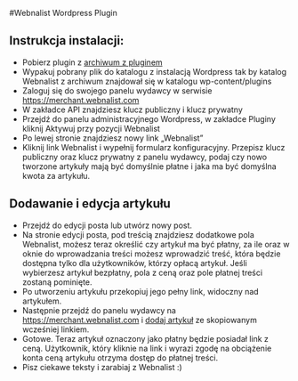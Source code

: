 #Webnalist Wordpress Plugin

## Instrukcja instalacji:
- Pobierz plugin z [archiwum z pluginem](https://github.com/webnalist/WebnalistWordpress/archive/master.zip)
- Wypakuj pobrany plik do katalogu z instalacją Wordpress tak by katalog Webnalist z archiwum znajdował się w katalogu wp-content/plugins
- Zaloguj się do swojego panelu wydawcy w serwisie https://merchant.webnalist.com
- W zakładce API znajdziesz klucz publiczny i klucz prywatny
- Przejdź do panelu administracyjnego Wordpress, w zakładce Pluginy kliknij Aktywuj przy pozycji Webnalist
- Po lewej stronie znajdziesz nowy link „Webnalist”
- Kliknij link Webnalist i wypełnij formularz konfiguracyjny. Przepisz klucz publiczny oraz klucz prywatny z panelu wydawcy, podaj czy nowo tworzone artykuły mają być domyślnie płatne i jaka ma być domyślna kwota za artykułu.

## Dodawanie i edycja artykułu
- Przejdź do edycji posta lub utwórz nowy post.
- Na stronie edycji posta, pod treścią znajdziesz dodatkowe pola Webnalist, możesz teraz określić czy artykuł ma być płatny, za ile oraz w oknie do wprowadzania treści możesz wprowadzić treść, która będzie dostępna tylko dla użytkowników, którzy opłacą artykuł. Jeśli wybierzesz artykuł bezpłatny, pola z ceną oraz pole płatnej treści zostaną pominięte.
- Po utworzeniu artykułu przekopiuj jego pełny link, widoczny nad artykułem.
- Następnie przejdź do panelu wydawcy na https://merchant.webnalist.com i [dodaj artykuł](https://webnalist.com/merchant/docs/index.html#articles) ze skopiowanym wcześniej linkiem.
- Gotowe. Teraz artykuł oznaczony jako płatny będzie posiadał link z ceną. Użytkownik, który kliknie na link i wyrazi zgodę na obciążenie konta ceną artykułu otrzyma dostęp do płatnej treści.
- Pisz ciekawe teksty i zarabiaj z Webnalist :)